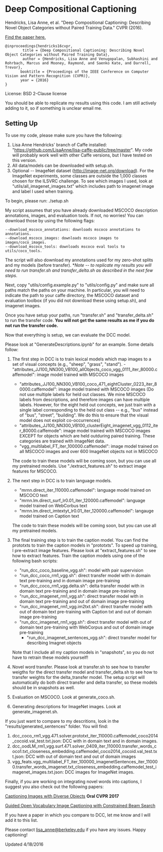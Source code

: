 # Deep Compositional Captioning

Hendricks, Lisa Anne, et al. "Deep Compositional Captioning: Describing Novel Object Categories without Paired Training Data." CVPR (2016).

[Find the paper here.](https://arxiv.org/abs/1511.05284)

```
@inproceedings{hendricks16cvpr, 
        title = {Deep Compositional Captioning: Describing Novel Object Categories without Paired Training Data}, 
        author = {Hendricks, Lisa Anne and Venugopalan, Subhashini and Rohrbach, Marcus and Mooney, Raymond, and Saenko Kate, and Darrell, Trevor}, 
       booktitle = {Proceedings of the IEEE Conference on Computer Vision and Pattern Recognition (CVPR)}, 
       year = {2016} 
}
```

License: BSD 2-Clause license

You should be able to replicate my results using this code.  I am still actively adding to it, so if something is unclear email me.

## Setting Up

To use my code, please make sure you have the following: 

1. Lisa Anne Hendricks' branch of Caffe installed: "https://github.com/LisaAnne/lisa-caffe-public/tree/master".  My code will probably work well with other Caffe versions, but I have tested on this version.
2. All data/models can be downloaded with setup.sh.
3. Optional -- ImageNet dataset (http://image-net.org/download).  For the ImageNet experiments, some classes are outside the 1,000 classes chosen for the ILSVRC challenge. To see which images I used, look at "utils/all_imagenet_images.txt" which includes path to imagenet image and label I used when training.

To begin, please run: ./setup.sh

My script assumes that you have already downloaded MSCOCO description annotations, images, and evaluation tools.  If not, no worries!  You can download those by using the following flags:

	--download_mscoco_annotations: downloads mscoco annotations to annotations.
	--download_mscoco_images: downloads mscoco images to images/coco_images.
	--download_mscoco_tools: downloads mscoco eval tools to utils/coco_tools.

The script will also download my annotations used for my zero-shot splits and my models (before transfer).  **Note -- to replicate my results you will need to run transfer.sh and transfer_delta.sh as described in the next few steps*.

Next, copy "utils/config.example.py" to "utils/config.py" and make sure all paths match the paths on your machine.  In particular, you will need to indicate the path to your caffe directory, the MSCOCO dataset and evaluation toolbox (if you did not download these using setup.sh), and imagenet images.

Once you have setup your paths, run "transfer.sh" and "transfer_delta.sh" to run the transfer code.  **You will not get the same results as me if you do not run the transfer code.**

Now that everything is setup, we can evaluate the DCC model.  

Please look at "GenerateDescriptions.ipynb" for an example.  Some details follow:

1.  The first step in DCC is to train lexical models which map images to a set of visual concepts (e.g., "sheep", "grass", "stand").
        - "attributes_JJ100_NN300_VB100_allObjects_coco_vgg_0111_iter_80000.caffemodel": image model trained with MSCOCO images
	- "attributes_JJ100_NN300_VB100_coco_471_eightCluster_0223_iter_80000.caffemodel": image model trained with MSCOCO images (Do not use multiple labels for held out classes.  We mine MSCOCO labels from descriptions, and therefore images can have multiple labels.  However, for the eight held out concepts, we just train with a single label corresponding to the held out class -- e.g., "bus" instead of "bus", "street", "building".  We do this to ensure that the visual model does not exploit co-occurrences)
	- "attributes_JJ100_NN300_VB100_clusterEight_imagenet_vgg_0112_iter_80000.caffemode": image model trained with MSCOCO images EXCEPT for objects which are held outduring paired training.  These categories are trained with ImageNet data.
	- "vgg_multilabel_FT_iter_100000.caffemodel":  image model trained on all MSCOCO images and over 600 ImageNet objects not in MSCOCO

	The code to train these models will be coming soon, but you can use all my pretrained models.  Use "./extract_features.sh" to extract image features for MSCOCO. 

2.  The next step in DCC is to train language models.
	- "mrnn.direct_iter_110000.caffemodel": language model trained on MSCOCO text
	- "mrnn.lm.direct_surf_lr0.01_iter_120000.caffemodel": language model trained on WebCorbus text
	- "mrnn.lm.direct_imtextyt_lr0.01_iter_120000.caffemodel": langauge model trained on Caption text

	The code to train these models will be coming soon, but you can use all my pretrained models. 
 
3.  The final training step is to train the caption model.  You can find the prototxts to train the caption models in "prototxts".  To speed up training, I pre-extract image features.  Please look at "extract_features.sh" to see how to extract features.  Train the caption models using one of the following bash scripts:
	- "run_dcc_coco_baseline_vgg.sh": model with pair supervision
	- "run_dcc_coco_rm1_vgg.sh": direct transfer model with in domain text pre-training and in domain image pre-training
	- "run_dcc_coco_rm1_vgg.delta.sh": delta transfer model with in domain text pre-training and in domain image pre-training
	- "run_dcc_imagenet_rm1_vgg.sh": direct transfer model with in domain text pre-training and out of domain image pre-training
	- "run_dcc_imagenet_rm1_vgg.im2txt.sh": direct transfer model with out of domain text pre-training with Caption txt and out of domain image pre-training
	- "run_dcc_imagenet_rm1_vgg.sh": direct transfer model with out of domain text pre-training with WebCorpus and out of domain image pre-training
        - "run_dcc_imagenet_sentences_vgg.sh": direct transfer model for describing Imagnet objects

    Note that I include all my caption models in "snapshots", so you do not have to retrain these models yourself!

4.  Novel word transfer.  Please look at transfer.sh to see how to transfer weigths for the direct transfer model and transfer_delta.sh to see how to transfer weights for the delta_transfer model.  The setup script will automatically do both direct transfer and delta transfer, so these models should be in snapshots as well.  

5.  Evaluation on MSCOCO.  Look at generate_coco.sh.

6.  Generating descriptions for ImageNet images.  Look at generate_imagenet.sh.

If you just want to compare to my descritions, look in the "results/generated_sentences" folder. You will find:

1.  dcc_coco_rm1_vgg.471.solver.prototxt_iter_110000.caffemodel_coco2014_cocoid.val_test.txt.json: DCC with in domain text and in domain images.
2. dcc_oodLM_rm1_vgg.surf.471.solver_0409_iter_110000.transfer_words_coco1.txt_closeness_embedding.caffemodel_coco2014_cocoid.val_test.txt.json: DCC with out of domain text and out of domain images
3. vgg_feats.vgg_multilabel_FT_iter_100000_imagenetSentences_iter_110000.transfer_words_imagenet.txt_closeness_embedding.caffemodel_test_imagenet_images.txt.json: DCC images for ImageNet images.

Finally, if you are working on integrating novel words into captions, I suggest you also check out the following papers:

[Captioning Images with Diverse Objects](https://arxiv.org/abs/1511.05284) **Oral CVPR 2017**

[Guided Open Vocabulary Image Captioning with Constrained Beam Search](https://arxiv.org/abs/1612.00576)

If you have a paper in which you compare to DCC, let me know and I will add it to this list.


Please contact lisa_anne@berkeley.edu if you have any issues.  Happy captioning!

Updated 4/18/2016

